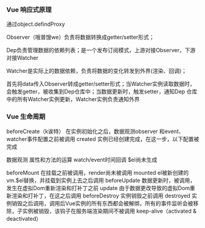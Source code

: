 
### Vue 响应式原理

通过object.defindProxy

Observer（哦普馊we）负责将数据转换成getter/setter形式；

Dep负责管理数据的依赖列表；是一个发布订阅模式，上游对接Observer，下游对接Watcher

Watcher是实际上的数据依赖，负责将数据的变化转发到外界(渲染、回调)；

首先将data传入Observer转成getter/setter形式；当Watcher实例读取数据时，会触发getter，被收集到Dep仓库中；当数据更新时，触发setter，通知Dep
仓库中的所有Watcher实例更新，Watcher实例负责通知外界


### Vue 生命周期

beforeCreate（k诶特） 在实例初始化之后，数据观测observer 和event、watcher事件配置之前被调用
created 实例已经创建完成，在这一步，以下配置被完成

数据观测
属性和方法的运算
watch/event时间回调
$el尚未生成


beforeMount 在挂载之前被调用，render尚未被调用
mounted el被新创建的vm.$el替换，并挂载到实例上去之后调用
beforeUpdate 数据更新时，被调用，发生在虚拟Dom重新渲染和打补丁之前
update 由于数据更改导致的虚拟Dom重新渲染和打补丁，在这之后调用
beforeDestroy 实例销毁之前调用
destroyed 实例销毁之后调用，调用后Vue实例的所有东西都会被解绑，所有的事件监听会被移除，子实例被销毁，该钩子在服务端渲染期间不被调用
keep-alive（activated & deactivated）
